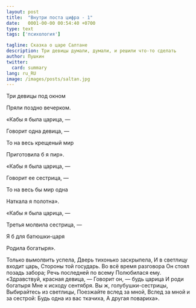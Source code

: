 ```yaml
---
layout: post
title:  "Внутри поста цифра - 1"
date:   0001-00-00 00:54:40 +0700
type: text
tags: ['психология']

tagline: Сказка о царе Салтане
description: Три девицы думали, думали, и решили что-то сделать
author: Пушкин
twitter:
  card: summary
lang: ru_RU
image: /images/posts/saltan.jpg
---
```


Три девицы под окном

Пряли поздно вечерком.

«Кабы я была царица, —

Говорит одна девица, —

То на весь крещеный мир

<!--more-->

Приготовила б я пир».

«Кабы я была царица, —

Говорит ее сестрица, —

То на весь бы мир одна

Наткала я полотна».

«Кабы я была царица, —

Третья молвила сестрица, —

Я б для батюшки-царя

Родила богатыря».


Только вымолвить успела,
Дверь тихонько заскрыпела,
И в светлицу входит царь,
Стороны той государь.
Во всё время разговора
Он стоял позадь забора;
Речь последней по всему
Полюбилася ему.
«Здравствуй, красная девица, —
Говорит он, — будь царица
И роди богатыря
Мне к исходу сентября.
Вы ж, голубушки-сестрицы,
Выбирайтесь из светлицы,
Поезжайте вслед за мной,
Вслед за мной и за сестрой:
Будь одна из вас ткачиха,
А другая повариха».
